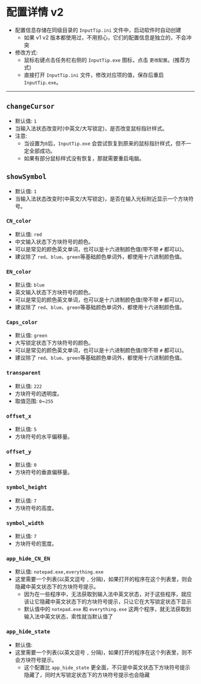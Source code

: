 # 配置详情 v2

- 配置信息存储在同级目录的 `InputTip.ini` 文件中，启动软件时自动创建
  - 如果 v1 v2 版本都使用过，不用担心，它们的配置信息是独立的，不会冲突
- 修改方式:
  - 鼠标右键点击任务栏右侧的 `InputTip.exe` 图标，点击 `更改配置`。(推荐方式)
  - 直接打开 `InputTip.ini` 文件，修改对应项的值，保存后重启 `InputTip.exe`。

---

## `changeCursor`

- 默认值: `1`
- 当输入法状态改变时(中英文/大写锁定)，是否改变鼠标指针样式。
- 注意:
  - 当设置为`0`后，`InputTip.exe` 会尝试恢复到原来的鼠标指针样式，但不一定全部成功。
  - 如果有部分鼠标样式没有恢复，那就需要重启电脑。

## `showSymbol`

- 默认值: `1`
- 当输入法状态改变时(中英文/大写锁定)，是否在输入光标附近显示一个方块符号。

### `CN_color`

- 默认值: `red`
- 中文输入状态下方块符号的颜色。
- 可以是常见的颜色英文单词，也可以是十六进制颜色值(带不带 `#` 都可以)。
- 建议除了 `red`、`blue`、`green`等基础颜色单词外，都使用十六进制颜色值。

### `EN_color`

- 默认值: `blue`
- 英文输入状态下方块符号的颜色。
- 可以是常见的颜色英文单词，也可以是十六进制颜色值(带不带 `#` 都可以)。
- 建议除了 `red`、`blue`、`green`等基础颜色单词外，都使用十六进制颜色值。

### `Caps_color`

- 默认值: `green`
- 大写锁定状态下方块符号的颜色。
- 可以是常见的颜色英文单词，也可以是十六进制颜色值(带不带 `#` 都可以)。
- 建议除了 `red`、`blue`、`green`等基础颜色单词外，都使用十六进制颜色值。

### `transparent`

- 默认值: `222`
- 方块符号的透明度。
- 取值范围: `0`~`255`

### `offset_x`

- 默认值: `5`
- 方块符号的水平偏移量。

### `offset_y`

- 默认值: `0`
- 方块符号的垂直偏移量。

### `symbol_height`

- 默认值: `7`
- 方块符号的高度。

### `symbol_width`

- 默认值: `7`
- 方块符号的宽度。

### `app_hide_CN_EN`

- 默认值: `notepad.exe,everything.exe`
- 这里需要一个列表(以英文逗号 `,` 分隔)，如果打开的程序在这个列表里，则会隐藏中英文状态下的方块符号提示。
  - 因为在一些程序中，无法获取到输入法中英文状态，对于这些程序，就应该让它隐藏中英文状态下的方块符号提示，只让它在大写锁定状态下显示
  - 默认值中的 `notepad.exe` 和 `everything.exe` 这两个程序，就无法获取到输入法中英文状态，索性就当默认值了

### `app_hide_state`

- 默认值: ` `
- 这里需要一个列表(以英文逗号 `,` 分隔)，如果打开的程序在这个列表里，则不会方块符号提示。
  - 这个配置比 `app_hide_state` 更全面，不只是中英文状态下方块符号提示隐藏了，同时大写锁定状态下的方块符号提示也会隐藏
